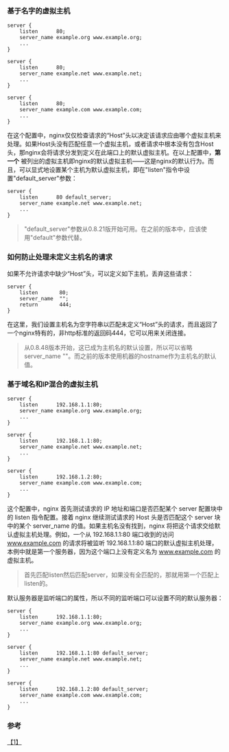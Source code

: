 ### 基于名字的虚拟主机

```
server {
    listen      80;
    server_name example.org www.example.org;
    ...
}

server {
    listen      80;
    server_name example.net www.example.net;
    ...
}

server {
    listen      80;
    server_name example.com www.example.com;
    ...
}
```
在这个配置中，nginx仅仅检查请求的“Host”头以决定该请求应由哪个虚拟主机来处理。如果Host头没有匹配任意一个虚拟主机，或者请求中根本没有包含Host头，那nginx会将请求分发到定义在此端口上的默认虚拟主机。在以上配置中，**第一个** 被列出的虚拟主机即nginx的默认虚拟主机——这是nginx的默认行为。而且，可以显式地设置某个主机为默认虚拟主机，即在"listen"指令中设置"default_server"参数：
```
server {
    listen      80 default_server;
    server_name example.net www.example.net;
    ...
}
```
> "default_server"参数从0.8.21版开始可用。在之前的版本中，应该使用"default"参数代替。

### 如何防止处理未定义主机名的请求
如果不允许请求中缺少“Host”头，可以定义如下主机，丢弃这些请求：
```
server {
    listen       80;
    server_name  "";
    return       444;
}
```
在这里，我们设置主机名为空字符串以匹配未定义“Host”头的请求，而且返回了一个nginx特有的，非http标准的返回码444，它可以用来关闭连接。
> 从0.8.48版本开始，这已成为主机名的默认设置，所以可以省略server_name ""。而之前的版本使用机器的hostname作为主机名的默认值。

### 基于域名和IP混合的虚拟主机
```
server {
    listen      192.168.1.1:80;
    server_name example.org www.example.org;
    ...
}

server {
    listen      192.168.1.1:80;
    server_name example.net www.example.net;
    ...
}

server {
    listen      192.168.1.2:80;
    server_name example.com www.example.com;
    ...
}
```
这个配置中，nginx 首先测试请求的 IP 地址和端口是否匹配某个 server 配置块中的 listen 指令配置。接着 nginx 继续测试请求的 Host 头是否匹配这个 server 块中的某个 server_name 的值。如果主机名没有找到，nginx 将把这个请求交给默认虚拟主机处理。例如，一个从 192.168.1.1:80 端口收到的访问 www.example.com 的请求将被监听 192.168.1.1:80 端口的默认虚拟主机处理，本例中就是第一个服务器，因为这个端口上没有定义名为 www.example.com 的虚拟主机。  
> 首先匹配listen然后匹配server，如果没有全匹配的，那就用第一个匹配上listen的。

默认服务器是监听端口的属性，所以不同的监听端口可以设置不同的默认服务器：
```
server {
    listen      192.168.1.1:80;
    server_name example.org www.example.org;
    ...
}

server {
    listen      192.168.1.1:80 default_server;
    server_name example.net www.example.net;
    ...
}

server {
    listen      192.168.1.2:80 default_server;
    server_name example.com www.example.com;
    ...
}
```


### 参考
[【1】](http://tengine.taobao.org/nginx_docs/cn/docs/http/request_processing.html)
